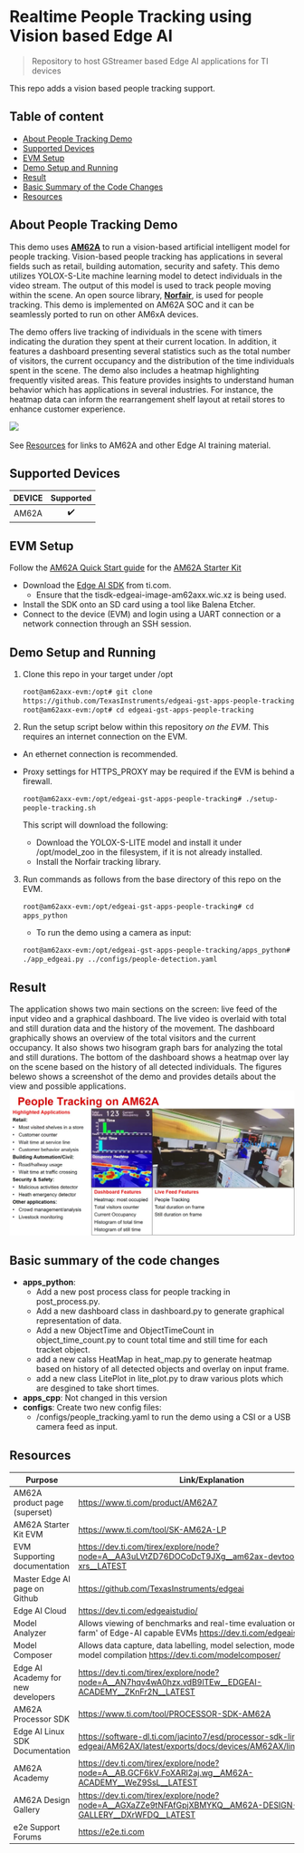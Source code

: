 # Realtime People Tracking using Vision based Edge AI
> Repository to host GStreamer based Edge AI applications for TI devices

This repo adds a vision based people tracking support.

## Table of content
- [About People Tracking Demo](#about-people-tracking-demo)
- [Supported Devices](#supported-devices)
- [EVM Setup](#evm-setup)
- [Demo Setup and Running](#demo-setup-and-running)
- [Result](#result)
- [Basic Summary of the Code Changes](#basic-summary-of-the-code-changes)
- [Resources](#resources)

## About People Tracking Demo
This demo uses **[AM62A](https://www.ti.com/tool/SK-AM62A-LP)** to run a vision-based artificial intelligent model for people tracking. Vision-based people tracking has applications in several fields such as retail, building automation, security and safety. This demo utilizes YOLOX-S-Lite machine learning model to detect individuals in the video stream. The output of this model is used to track people moving within the scene. An open source library, **[Norfair](https://github.com/tryolabs/norfair)**, is used for people tracking. This demo is implemented on AM62A SOC and it can be seamlessly ported to run on other AM6xA devices.

The demo offers live tracking of individuals in the scene with timers indicating the duration they spent at their current location. In addition, it features a dashboard presenting several statistics such as the total number of visitors, the current occupancy and the distribution of the time individuals spent in the scene. The demo also includes a heatmap highlighting frequently visited areas. This feature provides insights to understand human behavior which has applications in several industries. For instance, the heatmap data can inform the rearrangement shelf layout at retail stores to enhance customer experience.


![](./doc/people_tracking.gif)

See [Resources](#resources) for links to AM62A and other Edge AI training material.

## Supported Devices

| **DEVICE**              | **Supported**      |
| :---:                   | :---:              |
| AM62A                   | :heavy_check_mark: |

## EVM Setup

Follow the [AM62A Quick Start guide](https://dev.ti.com/tirex/explore/node?node=A__AQniYj7pI2aoPAFMxWtKDQ__am62ax-devtools__FUz-xrs__LATEST) for the [AM62A Starter Kit](https://www.ti.com/tool/SK-AM62A-LP)
* Download the [Edge AI SDK](https://www.ti.com/tool/download/PROCESSOR-SDK-LINUX-AM62A) from ti.com. 
    * Ensure that the tisdk-edgeai-image-am62axx.wic.xz is being used.
* Install the SDK onto an SD card using a tool like Balena Etcher.
* Connect to the device (EVM) and login using a UART connection or a network connection through an SSH session.

## Demo Setup and Running
1. Clone this repo in your target under /opt

    ```console
    root@am62axx-evm:/opt# git clone https://github.com/TexasInstruments/edgeai-gst-apps-people-tracking
    root@am62axx-evm:/opt# cd edgeai-gst-apps-people-tracking
    ```

2. Run the setup script below within this repository *on the EVM*. This requires an internet connection on the EVM. 
*  An ethernet connection is recommended. 
*  Proxy settings for HTTPS_PROXY may be required if the EVM is behind a firewall.

    ```console
    root@am62axx-evm:/opt/edgeai-gst-apps-people-tracking# ./setup-people-tracking.sh
    ```

    This script will download the following:
    * Download the YOLOX-S-LITE model and install it under /opt/model_zoo in the filesystem, if it is not already installed.
    * Install the Norfair tracking library. 


3. Run commands as follows from the base directory of this repo on the EVM.

    ```console
    root@am62axx-evm:/opt/edgeai-gst-apps-people-tracking# cd apps_python
    ```

   * To run the demo using a camera as input:
    ```console
    root@am62axx-evm:/opt/edgeai-gst-apps-people-tracking/apps_python# ./app_edgeai.py ../configs/people-detection.yaml
    ```

## Result
The application shows two main sections on the screen: live feed of the input video and a graphical dashboard. The live video is overlaid with total and still duration data and the history of the movement. The dashboard graphically shows an overview of the total visitors and the current occupancy. It also shows two hisogram graph bars for analyzing the total and still durations. The bottom of the dashboard shows a heatmap over lay on the scene based on the history of all detected individuals. The figures belewo shows a screenshot of the demo and provides details about the view and possible applications.
![](./doc/people_tracking_screen.jpg)

## Basic summary of the code changes
* **apps_python**:
  * Add a new post process class for people tracking in post_process.py.
  * Add a new dashboard class in dashboard.py to generate graphical representation of data.
  * Add a new ObjectTime and ObjectTimeCount in object_time_count.py to count total time and still time for each tracket object.
  * add a new calss HeatMap in heat_map.py to generate heatmap based on history of all detected objects and overlay on input frame.
  * add a new class LitePlot in lite_plot.py to draw various plots which are desgined to take short times.
* **apps_cpp**:    Not changed in this version
* **configs**:     Create two new config files:
  * /configs/people_tracking.yaml to run the demo using a CSI or a USB camera feed as input. 

## Resources


| Purpose | Link/Explanation | 
| ------- | ----- | 
|AM62A product page (superset) | https://www.ti.com/product/AM62A7 
| AM62A Starter Kit EVM | https://www.ti.com/tool/SK-AM62A-LP 
| EVM Supporting documentation | https://dev.ti.com/tirex/explore/node?node=A__AA3uLVtZD76DOCoDcT9JXg__am62ax-devtools__FUz-xrs__LATEST
| Master Edge AI page on Github |  https://github.com/TexasInstruments/edgeai 
| Edge AI Cloud | https://dev.ti.com/edgeaistudio/
| Model Analyzer | Allows viewing of benchmarks and real-time evaluation on a 'server farm' of Edge-AI capable EVMs https://dev.ti.com/edgeaisession/
| Model Composer | Allows data capture, data labelling, model selection, model training, and model compilation https://dev.ti.com/modelcomposer/
| Edge AI Academy for new developers | https://dev.ti.com/tirex/explore/node?node=A__AN7hqv4wA0hzx.vdB9lTEw__EDGEAI-ACADEMY__ZKnFr2N__LATEST
| AM62A Processor SDK | https://www.ti.com/tool/PROCESSOR-SDK-AM62A
| Edge AI Linux SDK Documentation | https://software-dl.ti.com/jacinto7/esd/processor-sdk-linux-edgeai/AM62AX/latest/exports/docs/devices/AM62AX/linux/index.html
| AM62A Academy | https://dev.ti.com/tirex/explore/node?node=A__AB.GCF6kV.FoXARl2aj.wg__AM62A-ACADEMY__WeZ9SsL__LATEST
| AM62A Design Gallery | https://dev.ti.com/tirex/explore/node?node=A__AGXaZZe9tNFAfGpjXBMYKQ__AM62A-DESIGN-GALLERY__DXrWFDQ__LATEST
| e2e Support Forums | https://e2e.ti.com



